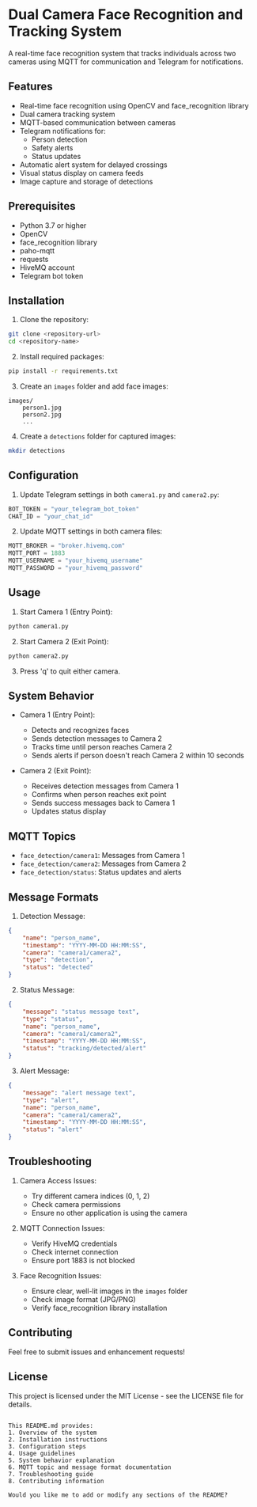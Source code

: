 
# Dual Camera Face Recognition and Tracking System

A real-time face recognition system that tracks individuals across two cameras using MQTT for communication and Telegram for notifications.

## Features

- Real-time face recognition using OpenCV and face_recognition library
- Dual camera tracking system
- MQTT-based communication between cameras
- Telegram notifications for:
  - Person detection
  - Safety alerts
  - Status updates
- Automatic alert system for delayed crossings
- Visual status display on camera feeds
- Image capture and storage of detections

## Prerequisites

- Python 3.7 or higher
- OpenCV
- face_recognition library
- paho-mqtt
- requests
- HiveMQ account
- Telegram bot token

## Installation

1. Clone the repository:
```bash
git clone <repository-url>
cd <repository-name>
```

2. Install required packages:
```bash
pip install -r requirements.txt
```

3. Create an `images` folder and add face images:
```
images/
    person1.jpg
    person2.jpg
    ...
```

4. Create a `detections` folder for captured images:
```bash
mkdir detections
```

## Configuration

1. Update Telegram settings in both `camera1.py` and `camera2.py`:
```python
BOT_TOKEN = "your_telegram_bot_token"
CHAT_ID = "your_chat_id"
```

2. Update MQTT settings in both camera files:
```python
MQTT_BROKER = "broker.hivemq.com"
MQTT_PORT = 1883
MQTT_USERNAME = "your_hivemq_username"
MQTT_PASSWORD = "your_hivemq_password"
```

## Usage

1. Start Camera 1 (Entry Point):
```bash
python camera1.py
```

2. Start Camera 2 (Exit Point):
```bash
python camera2.py
```

3. Press 'q' to quit either camera.

## System Behavior

- Camera 1 (Entry Point):
  - Detects and recognizes faces
  - Sends detection messages to Camera 2
  - Tracks time until person reaches Camera 2
  - Sends alerts if person doesn't reach Camera 2 within 10 seconds

- Camera 2 (Exit Point):
  - Receives detection messages from Camera 1
  - Confirms when person reaches exit point
  - Sends success messages back to Camera 1
  - Updates status display

## MQTT Topics

- `face_detection/camera1`: Messages from Camera 1
- `face_detection/camera2`: Messages from Camera 2
- `face_detection/status`: Status updates and alerts

## Message Formats

1. Detection Message:
```json
{
    "name": "person_name",
    "timestamp": "YYYY-MM-DD HH:MM:SS",
    "camera": "camera1/camera2",
    "type": "detection",
    "status": "detected"
}
```

2. Status Message:
```json
{
    "message": "status message text",
    "type": "status",
    "name": "person_name",
    "camera": "camera1/camera2",
    "timestamp": "YYYY-MM-DD HH:MM:SS",
    "status": "tracking/detected/alert"
}
```

3. Alert Message:
```json
{
    "message": "alert message text",
    "type": "alert",
    "name": "person_name",
    "camera": "camera1/camera2",
    "timestamp": "YYYY-MM-DD HH:MM:SS",
    "status": "alert"
}
```

## Troubleshooting

1. Camera Access Issues:
   - Try different camera indices (0, 1, 2)
   - Check camera permissions
   - Ensure no other application is using the camera

2. MQTT Connection Issues:
   - Verify HiveMQ credentials
   - Check internet connection
   - Ensure port 1883 is not blocked

3. Face Recognition Issues:
   - Ensure clear, well-lit images in the `images` folder
   - Check image format (JPG/PNG)
   - Verify face_recognition library installation

## Contributing

Feel free to submit issues and enhancement requests!

## License

This project is licensed under the MIT License - see the LICENSE file for details.
```

This README.md provides:
1. Overview of the system
2. Installation instructions
3. Configuration steps
4. Usage guidelines
5. System behavior explanation
6. MQTT topic and message format documentation
7. Troubleshooting guide
8. Contributing information

Would you like me to add or modify any sections of the README?
